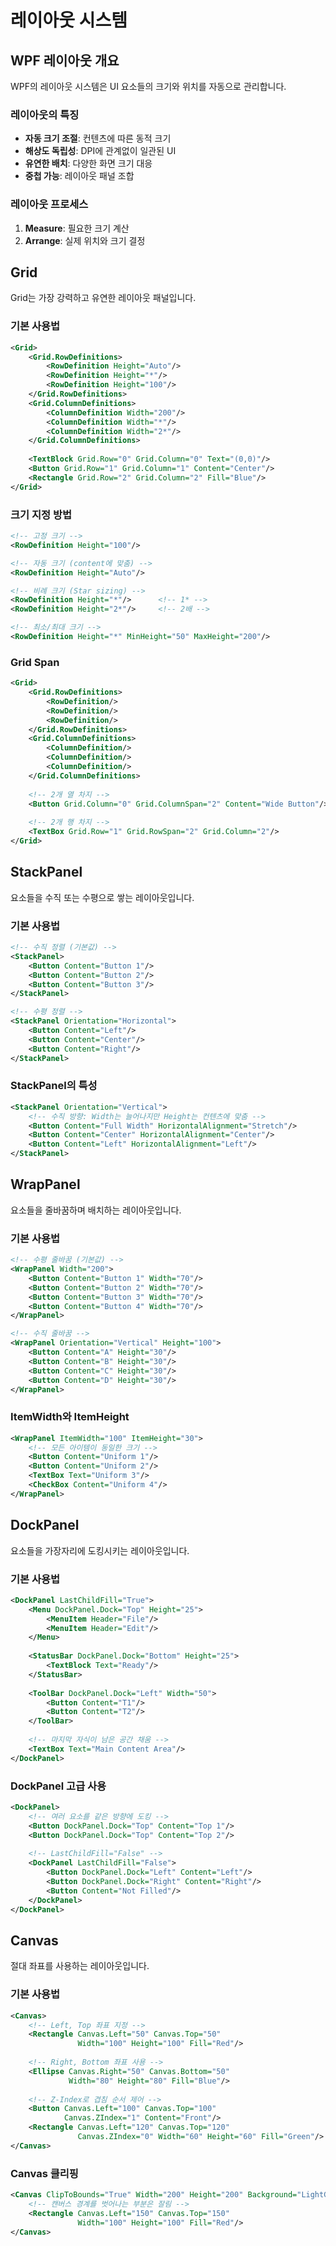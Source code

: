 # 레이아웃 시스템

## WPF 레이아웃 개요

WPF의 레이아웃 시스템은 UI 요소들의 크기와 위치를 자동으로 관리합니다.

### 레이아웃의 특징
- **자동 크기 조절**: 컨텐츠에 따른 동적 크기
- **해상도 독립성**: DPI에 관계없이 일관된 UI
- **유연한 배치**: 다양한 화면 크기 대응
- **중첩 가능**: 레이아웃 패널 조합

### 레이아웃 프로세스
1. **Measure**: 필요한 크기 계산
2. **Arrange**: 실제 위치와 크기 결정

## Grid

Grid는 가장 강력하고 유연한 레이아웃 패널입니다.

### 기본 사용법
```xml
<Grid>
    <Grid.RowDefinitions>
        <RowDefinition Height="Auto"/>
        <RowDefinition Height="*"/>
        <RowDefinition Height="100"/>
    </Grid.RowDefinitions>
    <Grid.ColumnDefinitions>
        <ColumnDefinition Width="200"/>
        <ColumnDefinition Width="*"/>
        <ColumnDefinition Width="2*"/>
    </Grid.ColumnDefinitions>
    
    <TextBlock Grid.Row="0" Grid.Column="0" Text="(0,0)"/>
    <Button Grid.Row="1" Grid.Column="1" Content="Center"/>
    <Rectangle Grid.Row="2" Grid.Column="2" Fill="Blue"/>
</Grid>
```

### 크기 지정 방법
```xml
<!-- 고정 크기 -->
<RowDefinition Height="100"/>

<!-- 자동 크기 (content에 맞춤) -->
<RowDefinition Height="Auto"/>

<!-- 비례 크기 (Star sizing) -->
<RowDefinition Height="*"/>      <!-- 1* -->
<RowDefinition Height="2*"/>     <!-- 2배 -->

<!-- 최소/최대 크기 -->
<RowDefinition Height="*" MinHeight="50" MaxHeight="200"/>
```

### Grid Span
```xml
<Grid>
    <Grid.RowDefinitions>
        <RowDefinition/>
        <RowDefinition/>
        <RowDefinition/>
    </Grid.RowDefinitions>
    <Grid.ColumnDefinitions>
        <ColumnDefinition/>
        <ColumnDefinition/>
        <ColumnDefinition/>
    </Grid.ColumnDefinitions>
    
    <!-- 2개 열 차지 -->
    <Button Grid.Column="0" Grid.ColumnSpan="2" Content="Wide Button"/>
    
    <!-- 2개 행 차지 -->
    <TextBox Grid.Row="1" Grid.RowSpan="2" Grid.Column="2"/>
</Grid>
```

## StackPanel

요소들을 수직 또는 수평으로 쌓는 레이아웃입니다.

### 기본 사용법
```xml
<!-- 수직 정렬 (기본값) -->
<StackPanel>
    <Button Content="Button 1"/>
    <Button Content="Button 2"/>
    <Button Content="Button 3"/>
</StackPanel>

<!-- 수평 정렬 -->
<StackPanel Orientation="Horizontal">
    <Button Content="Left"/>
    <Button Content="Center"/>
    <Button Content="Right"/>
</StackPanel>
```

### StackPanel의 특성
```xml
<StackPanel Orientation="Vertical">
    <!-- 수직 방향: Width는 늘어나지만 Height는 컨텐츠에 맞춤 -->
    <Button Content="Full Width" HorizontalAlignment="Stretch"/>
    <Button Content="Center" HorizontalAlignment="Center"/>
    <Button Content="Left" HorizontalAlignment="Left"/>
</StackPanel>
```

## WrapPanel

요소들을 줄바꿈하며 배치하는 레이아웃입니다.

### 기본 사용법
```xml
<!-- 수평 줄바꿈 (기본값) -->
<WrapPanel Width="200">
    <Button Content="Button 1" Width="70"/>
    <Button Content="Button 2" Width="70"/>
    <Button Content="Button 3" Width="70"/>
    <Button Content="Button 4" Width="70"/>
</WrapPanel>

<!-- 수직 줄바꿈 -->
<WrapPanel Orientation="Vertical" Height="100">
    <Button Content="A" Height="30"/>
    <Button Content="B" Height="30"/>
    <Button Content="C" Height="30"/>
    <Button Content="D" Height="30"/>
</WrapPanel>
```

### ItemWidth와 ItemHeight
```xml
<WrapPanel ItemWidth="100" ItemHeight="30">
    <!-- 모든 아이템이 동일한 크기 -->
    <Button Content="Uniform 1"/>
    <Button Content="Uniform 2"/>
    <TextBox Text="Uniform 3"/>
    <CheckBox Content="Uniform 4"/>
</WrapPanel>
```

## DockPanel

요소들을 가장자리에 도킹시키는 레이아웃입니다.

### 기본 사용법
```xml
<DockPanel LastChildFill="True">
    <Menu DockPanel.Dock="Top" Height="25">
        <MenuItem Header="File"/>
        <MenuItem Header="Edit"/>
    </Menu>
    
    <StatusBar DockPanel.Dock="Bottom" Height="25">
        <TextBlock Text="Ready"/>
    </StatusBar>
    
    <ToolBar DockPanel.Dock="Left" Width="50">
        <Button Content="T1"/>
        <Button Content="T2"/>
    </ToolBar>
    
    <!-- 마지막 자식이 남은 공간 채움 -->
    <TextBox Text="Main Content Area"/>
</DockPanel>
```

### DockPanel 고급 사용
```xml
<DockPanel>
    <!-- 여러 요소를 같은 방향에 도킹 -->
    <Button DockPanel.Dock="Top" Content="Top 1"/>
    <Button DockPanel.Dock="Top" Content="Top 2"/>
    
    <!-- LastChildFill="False" -->
    <DockPanel LastChildFill="False">
        <Button DockPanel.Dock="Left" Content="Left"/>
        <Button DockPanel.Dock="Right" Content="Right"/>
        <Button Content="Not Filled"/>
    </DockPanel>
</DockPanel>
```

## Canvas

절대 좌표를 사용하는 레이아웃입니다.

### 기본 사용법
```xml
<Canvas>
    <!-- Left, Top 좌표 지정 -->
    <Rectangle Canvas.Left="50" Canvas.Top="50" 
               Width="100" Height="100" Fill="Red"/>
    
    <!-- Right, Bottom 좌표 사용 -->
    <Ellipse Canvas.Right="50" Canvas.Bottom="50"
             Width="80" Height="80" Fill="Blue"/>
    
    <!-- Z-Index로 겹침 순서 제어 -->
    <Button Canvas.Left="100" Canvas.Top="100" 
            Canvas.ZIndex="1" Content="Front"/>
    <Rectangle Canvas.Left="120" Canvas.Top="120" 
               Canvas.ZIndex="0" Width="60" Height="60" Fill="Green"/>
</Canvas>
```

### Canvas 클리핑
```xml
<Canvas ClipToBounds="True" Width="200" Height="200" Background="LightGray">
    <!-- 캔버스 경계를 벗어나는 부분은 잘림 -->
    <Rectangle Canvas.Left="150" Canvas.Top="150" 
               Width="100" Height="100" Fill="Red"/>
</Canvas>
```